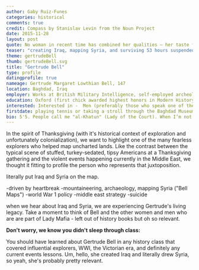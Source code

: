 ```yaml
---
author: Gaby Ruiz-Funes
categories: historical
comments: true
credit: Compass by Stanislav Levin from the Noun Project
date: 2015-11-28
layout: post
quote: No woman in recent time has combined her qualities – her taste for arduous and dangerous adventure with her scientific interest and knowledge, her competence in archaeology and art, her distinguished literary gift, her sympathy for all sorts and condition of men, her political insight and appreciation of human values, her masculine vigour, hard common sense and practical efficiency – all tempered by feminine charm and a most romantic spirit.  -- D. G. Hogarth
teaser: "creating Iraq, mapping Syria, and surviving 53 hours suspended by a rope in a blizzard"
theme: gertrudeBell
thumb: gertrudeBell.svg
title: "Gertrude Bell"
type: profile
datingprofile: true
nameage: Gertrude Margaret Lowthian Bell, 147
location: Baghdad, Iraq
employer: Works at British Military Intelligence, self-employed archeologist in Syria, or the Arab Bureau, depending, depending on the day.
education: Oxford (first chick awarded highest honors in Modern History)
interested: Interested in -  Men (preferably those who speak one of the eight languages I am fluent in including French, German, Persian, Arabic and Turkish. But I’m great at teaching myself language, so it shouldn’t be a problem.
firstdate: playing tennis or taking a stroll through the Baghdad Museum of Antiquities, which I created.
bio: 5'5. People call me "al-Khatun" (Lady of the Court). When I’m not busy creating British colonial policy, I like long, solo, 1500 mile, walks through the desert, climbing mountains in the Swiss Alps, and getting to know Arab tribal leaders. I’m super into archeology and have funded my own archeological digs throughout the middle-east, because the archeological societies won’t let a woman in! I’m passionate, caring, and a little shy, but definitely have a taste for luxury...even when traveling across the desert I must have my china dinner service and a formal dinner dress with me! Also, I may or may not be a spy.
---
```

In the spirit of Thanksgiving (with it's historical context of exploration and unfortunately colonialization), we want to highlight one of the many fearless explorers who helped map uncharted lands. Like the contrast between the typical scene of stuffed, turkey-sedated, tipsy Americans at a Thanksgiving gathering and the violent events happening currently in the Middle East, we thought it fitting to profile the person who represents that juxtoposition.

literally put Iraq and Syria on the map.

-driven by heartbreak
-mountaineering, archaeology, mapping Syria ("Bell Maps")
-world War 1 policy
-middle east strategy
-suicide

when we hear about Iraq and Syria, we are experiencing Gertrude's living legacy.  Take a moment to think of Bell and the other women and men who are are part of Lady Mafia - left out of history books but oh so relevant.

**Don't worry, we know you didn't sleep through class:**

You should have learned about Gertrude Bell in any history class that covered influential explorers, WWI, the Victorian era, and definitely any current events lessons. Um, hello, she created Iraq and literally drew Syria, so yeah, she's probably pretty relevant.
